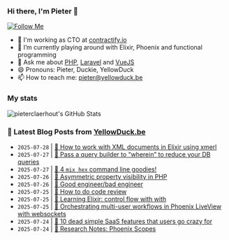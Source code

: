 ### Hi there, I'm Pieter 👋  
[![Follow Me](https://img.shields.io/github/followers/pieterclaerhout?label=Follow&style=social)](https://github.com/pieterclaerhout)

- 🏢 I'm working as CTO at [contractify.io](https://contractify.io)
- 🌱 I’m currently playing around with Elixir, Phoenix and functional programming
- 💬 Ask me about [PHP](https://php.net), [Laravel](http://laravel.com) and [VueJS](https://vuejs.org)
- 😄 Pronouns: Pieter, Duckie, YellowDuck
- 📫 How to reach me: pieter@yellowduck.be

### My stats

![pieterclaerhout's GitHub Stats](https://github-readme-stats.vercel.app/api?username=pieterclaerhout&show_icons=true&count_private=true&line_height=40)

### 📩 Latest Blog Posts from [YellowDuck.be](https://www.yellowduck.be/)
<!-- BLOG-POST-LIST:START -->
- `2025-07-28` | [🔗 How to work with XML documents in Elixir using xmerl](https://www.yellowduck.be/posts/how-to-work-with-xml-documents-in-elixir-using-xmerl)  
- `2025-07-27` | [🔗 Pass a query builder to “wherein” to reduce your DB queries](https://www.yellowduck.be/posts/pass-a-query-builder-to-wherein-to-reduce-your-db-queries)  
- `2025-07-27` | [🔗 4 `mix hex` command line goodies!](https://www.yellowduck.be/posts/4-mix-hex-command-line-goodies)  
- `2025-07-26` | [🔗 Asymmetric property visibility in PHP](https://www.yellowduck.be/posts/asymmetric-property-visibility-in-php)  
- `2025-07-26` | [🔗 Good engineer/bad engineer](https://www.yellowduck.be/posts/good-engineer-bad-engineer)  
- `2025-07-25` | [🐥 How to do code review](https://www.yellowduck.be/posts/how-to-do-code-review)  
- `2025-07-25` | [🔗 Learning Elixir: control flow with with](https://www.yellowduck.be/posts/learning-elixir-control-flow-with-with)  
- `2025-07-25` | [🔗 Orchestrating multi-user workflows in Phoenix LiveView with websockets](https://www.yellowduck.be/posts/orchestrating-multi-user-workflows-in-phoenix-liveview-with-websockets)  
- `2025-07-24` | [🐥 10 dead simple SaaS features that users go crazy for](https://www.yellowduck.be/posts/10-dead-simple-saas-features-that-users-go-crazy-for)  
- `2025-07-24` | [🔗 Research Notes: Phoenix Scopes](https://www.yellowduck.be/posts/dustoff-docs-decisions-2-phoenix-scope-research-md-at-main-zorn-dustoff)  

<!-- BLOG-POST-LIST:END -->
